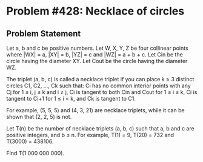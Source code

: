 # Problem #428: Necklace of circles 

## Problem Statement 

Let a, b and c be positive numbers.
Let W, X, Y, Z be four collinear points where |WX| = a, |XY| = b, |YZ| = c and |WZ| = a + b + c.
Let Cin be the circle having the diameter XY.
Let Cout be the circle having the diameter WZ.

The triplet (a, b, c) is called a necklace triplet if you can place k ≥ 3 distinct circles C1, C2, ..., Ck such that:
Ci has no common interior points with any Cj for 1 ≤ i, j ≤ k and i ≠ j,
Ci is tangent to both Cin and Cout for 1 ≤ i ≤ k,
Ci is tangent to Ci+1 for 1 ≤ i < k, and
Ck is tangent to C1.

For example, (5, 5, 5) and (4, 3, 21) are necklace triplets, while it can be shown that (2, 2, 5) is not.



Let T(n) be the number of necklace triplets (a, b, c) such that a, b and c are positive integers, and b ≤ n.
For example, T(1) = 9, T(20) = 732 and T(3000) = 438106.


Find T(1 000 000 000).

